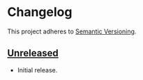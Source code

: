 # Changelog

This project adheres to [Semantic Versioning](https://semver.org/spec/v2.0.0.html).

## [Unreleased]

 * Initial release.

[Unreleased]: https://github.com/contao/monorepo-tools/commits
